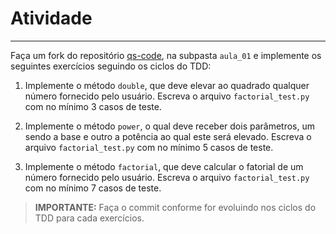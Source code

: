 # Atividade
---

Faça um fork do repositório [qs-code](https://github.com/diegocavalca/qs-code), na subpasta `aula_01` e implemente os seguintes exercícios seguindo os ciclos do TDD:

1. Implemente o método `double`, que deve elevar ao quadrado qualquer número fornecido pelo usuário. Escreva o arquivo `factorial_test.py` com no mínimo 3 casos de teste.

2. Implemente o método `power`, o qual deve receber dois parâmetros, um sendo a base e outro a potência ao qual este será elevado. Escreva o arquivo `factorial_test.py` com no mínimo 5 casos de teste.

3. Implemente o método `factorial`, que deve calcular o fatorial de um número fornecido pelo usuário. Escreva o arquivo `factorial_test.py` com no mínimo 7 casos de teste.

> **IMPORTANTE:** Faça o commit conforme for evoluindo nos ciclos do TDD para cada exercícios.

